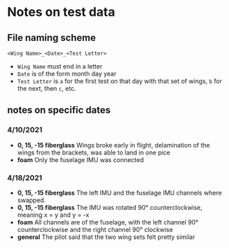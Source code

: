 # Notes on test data

## File naming scheme

`<Wing Name>_<Date>_<Test Letter>`

- `Wing Name` must end in a letter
- `Date` is of the form month day year
- `Test Letter` is `a` for the first test on that day with that set of wings, `b` for the next, then `c`, etc.

## notes on specific dates

### 4/10/2021

- **0, 15, -15 fiberglass** Wings broke early in flight, delamination of the wings from the brackets, was able to land in one pice
- **foam** Only the fuselage IMU was connected

### 4/18/2021

- **0, 15, -15 fiberglass** The left IMU and the fuselage IMU channels where swapped.
- **0, 15, -15 fiberglass** The IMU was rotated 90° counterclockwise, meaning x = y and y = -x
- **foam** All channels are of the fuselage, with the left channel 90° counterclockwise and the right channel 90° clockwise
- **general** The pilot said that the two wing sets felt pretty similar
